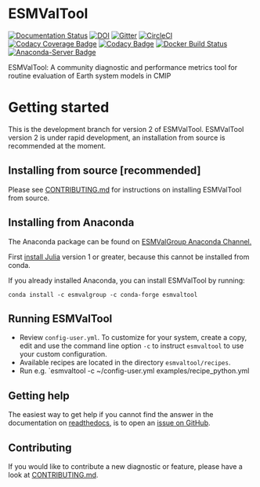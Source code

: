 # ESMValTool

[![Documentation Status](https://readthedocs.org/projects/esmvaltool/badge/?version=latest)](https://esmvaltool.readthedocs.io/en/latest/?badge=latest)
[![DOI](https://zenodo.org/badge/DOI/10.5281/zenodo.3401363.svg)](https://doi.org/10.5281/zenodo.3401363)
[![Gitter](https://badges.gitter.im/Join%20Chat.svg)](https://gitter.im/ESMValGroup?utm_source=badge&utm_medium=badge&utm_campaign=pr-badge&utm_content=badge)
[![CircleCI](https://circleci.com/gh/ESMValGroup/ESMValTool.svg?style=svg)](https://circleci.com/gh/ESMValGroup/ESMValTool)
[![Codacy Coverage Badge](https://api.codacy.com/project/badge/Coverage/79bf6932c2e844eea15d0fb1ed7e415c)](https://www.codacy.com/app/ESMValGroup/ESMValTool?utm_source=github.com&utm_medium=referral&utm_content=ESMValGroup/ESMValTool&utm_campaign=Badge_Coverage)
[![Codacy Badge](https://api.codacy.com/project/badge/Grade/79bf6932c2e844eea15d0fb1ed7e415c)](https://www.codacy.com/app/ESMValGroup/ESMValTool?utm_source=github.com&utm_medium=referral&utm_content=ESMValGroup/ESMValTool&utm_campaign=Badge_Grade)
[![Docker Build Status](https://img.shields.io/docker/build/esmvalgroup/esmvaltool.svg)](https://hub.docker.com/r/esmvalgroup/esmvaltool/)
[![Anaconda-Server Badge](https://anaconda.org/esmvalgroup/esmvaltool/badges/installer/conda.svg)](https://conda.anaconda.org/esmvalgroup)

ESMValTool: A community diagnostic and performance metrics tool for routine evaluation of Earth system models in CMIP

# Getting started

This is the development branch for version 2 of ESMValTool. ESMValTool version 2 is under rapid development, an installation from source is recommended at the moment.

## Installing from source [recommended]

Please see [CONTRIBUTING.md](https://github.com/ESMValGroup/ESMValTool/blob/version2_development/CONTRIBUTING.md) for instructions on installing ESMValTool from source.

## Installing from Anaconda

The Anaconda package can be found on [ESMValGroup Anaconda Channel.](https://anaconda.org/ESMValGroup)

First [install Julia](https://julialang.org/downloads/) version 1 or greater, because this cannot be installed from conda.

If you already installed Anaconda, you can install ESMValTool by running:

    conda install -c esmvalgroup -c conda-forge esmvaltool

## Running ESMValTool

-   Review `config-user.yml`. To customize for your system, create a copy, edit and use the command line option `-c` to instruct `esmvaltool` to use your custom configuration.
-   Available recipes are located in the directory `esmvaltool/recipes`.
-   Run e.g. \`esmvaltool -c ~/config-user.yml examples/recipe_python.yml

## Getting help

The easiest way to get help if you cannot find the answer in the documentation on [readthedocs](https://esmvaltool.readthedocs.io), is to open an [issue on GitHub](https://github.com/ESMValGroup/ESMValTool/issues).

## Contributing

If you would like to contribute a new diagnostic or feature, please have a look at [CONTRIBUTING.md](https://github.com/ESMValGroup/ESMValTool/blob/version2_development/CONTRIBUTING.md).
